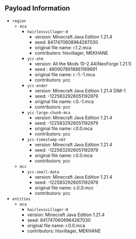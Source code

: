## Payload Information

- `region`
    - `mca`
        - `hairlessvillager-0`
            - version: Minecraft Java Edition 1.21.4
            - seed: 8417470608964267030
            - original file name: r.1.2.mca
            - contributers: hlsvillager, MEKHANE
        - `ycc-atm`
            - version: All the Mods 10-2.44(NeoForge 1.21.1)
            - seed : 4809078918861169691
            - original file name: r.-1.-1.mca
            - contributors: ycc
        - `ycc-ender`
            - version: Minecraft Java Edition 1.21.4 DIM-1
            - seed: -1225832926051192979
            - original file name: r.0.-1.mca
            - contributors: ycc
        - `ycc-large-chunk-mca`
            - version: Minecraft Java Edition 1.21.4
            - seed: -1225832926051192979
            - original file name: r.0.0.mca
            - contributors: ycc
        - `ycc-timestamp-nbt`
            - version: Minecraft Java Edition 1.21.4
            - seed: -1225832926051192979
            - original file name: r.0.0.mca
            - contributors: ycc
    - `mcc`
        - `ycc-small-data`
            - version: Minecraft Java Edition 1.21.4
            - seed: -1225832926051192979
            - original file name: c.0.0.mcc
            - contributors: ycc
- `entities`
    - `mca`
        - `hairlessvillager-0`
        - version: Minecraft Java Edition 1.21.4
        - seed: 8417470608964267030
        - original file name: r.0.0.mca
        - contributors: hlsvillager, MEKHANE